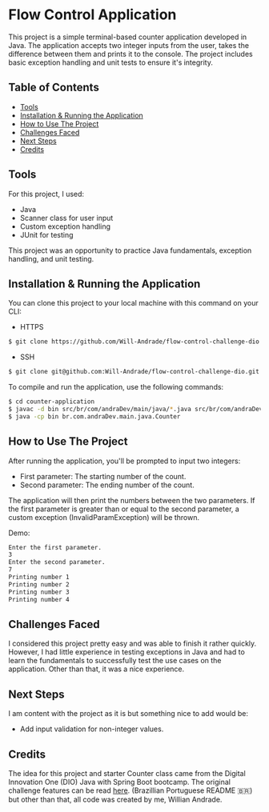 # Flow Control Application
This project is a simple terminal-based counter application developed in Java. The application accepts two integer inputs from the user, takes the difference between them and prints it to the console. The project includes basic exception handling and unit tests to ensure it's integrity.

## Table of Contents

- [Tools](#tools)
- [Installation & Running the Application](#installation--running-the-application)
- [How to Use The Project](#how-to-use-the-project)
- [Challenges Faced](#challenges-faced)
- [Next Steps](#next-steps)
- [Credits](#credits)

## Tools

For this project, I used: 
- Java
- Scanner class for user input
- Custom exception handling
- JUnit for testing

This project was an opportunity to practice Java fundamentals, exception handling, and unit testing.

## Installation & Running the Application

You can clone this project to your local machine with this command on your CLI:

- HTTPS
```bash
$ git clone https://github.com/Will-Andrade/flow-control-challenge-dio.git
```

- SSH
```bash
$ git clone git@github.com:Will-Andrade/flow-control-challenge-dio.git
```

To compile and run the application, use the following commands:

```bash
$ cd counter-application
$ javac -d bin src/br/com/andraDev/main/java/*.java src/br/com/andraDev/main/java/exception/*.java
$ java -cp bin br.com.andraDev.main.java.Counter
```

## How to Use The Project

After running the application, you'll be prompted to input two integers:

- First parameter: The starting number of the count.
- Second parameter: The ending number of the count.

The application will then print the numbers between the two parameters. If the first parameter is greater than or equal to the second parameter, a custom exception (InvalidParamException) will be thrown.

Demo:
```bash
Enter the first parameter.
3
Enter the second parameter.
7
Printing number 1
Printing number 2
Printing number 3
Printing number 4
```

## Challenges Faced

I considered this project pretty easy and was able to finish it rather quickly. However, I had little experience in testing exceptions in Java and had to learn the fundamentals to successfully test the use cases on the application. Other than that, it was a nice experience.

## Next Steps

I am content with the project as it is but something nice to add would be:
- Add input validation for non-integer values.

## Credits
The idea for this project and starter Counter class came from the Digital Innovation One (DIO) Java with Spring Boot bootcamp. The original challenge features can be read [here](https://github.com/digitalinnovationone/trilha-java-basico/tree/main/desafios/controle-fluxo). (Brazillian Portuguese README 🇧🇷) but other than that, all code was created by me, Willian Andrade.
